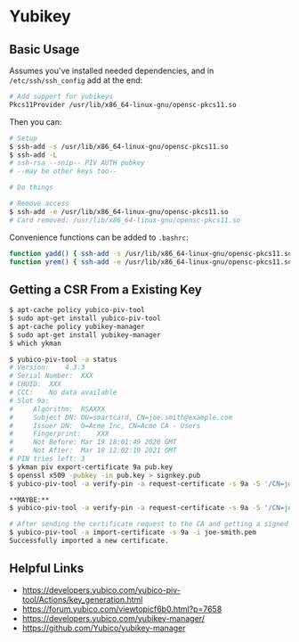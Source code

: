 # Yubikey

## Basic Usage

Assumes you've installed needed dependencies, and in `/etc/ssh/ssh_config` add at the end:

```sh
# Add support for yubikeys
Pkcs11Provider /usr/lib/x86_64-linux-gnu/opensc-pkcs11.so
```

Then you can:

```sh
# Setup
$ ssh-add -s /usr/lib/x86_64-linux-gnu/opensc-pkcs11.so
$ ssh-add -L
# ssh-rsa --snip-- PIV AUTH pubkey
# --may be other keys too--

# Do things

# Remove access
$ ssh-add -e /usr/lib/x86_64-linux-gnu/opensc-pkcs11.so
# Card removed: /usr/lib/x86_64-linux-gnu/opensc-pkcs11.so
```

Convenience functions can be added to `.bashrc`:

```sh
function yadd() { ssh-add -s /usr/lib/x86_64-linux-gnu/opensc-pkcs11.so ; }
function yrem() { ssh-add -e /usr/lib/x86_64-linux-gnu/opensc-pkcs11.so ; }
```

## Getting a CSR From a Existing Key

```sh
$ apt-cache policy yubico-piv-tool
$ sudo apt-get install yubico-piv-tool
$ apt-cache policy yubikey-manager
$ sudo apt-get install yubikey-manager
$ which ykman
```

```sh
$ yubico-piv-tool -a status
# Version:    4.3.3
# Serial Number:  XXX
# CHUID:  XXX
# CCC:    No data available
# Slot 9a:
#     Algorithm:  RSAXXX
#     Subject DN: OU=smartcard, CN=joe.smith@example.com
#     Issuer DN:  O=Acme Inc, CN=Acme CA - Users
#     Fingerprint:    XXX
#     Not Before: Mar 19 18:01:49 2020 GMT
#     Not After:  Mar 18 12:02:19 2021 GMT
# PIN tries left: 3
$ ykman piv export-certificate 9a pub.key
$ openssl x509 -pubkey -in pub.key > signkey.pub
$ yubico-piv-tool -a verify-pin -a request-certificate -s 9a -S '/CN=joe.smith@example.com/OU=smartcard' -i signkey.pub -o csr.pem -v2

**MAYBE:**
$ yubico-piv-tool -a verify-pin -a request-certificate -s 9a -S '/CN=joe.smith@example.com/OU=smartcard/' -i signkey.pub -o csr.pem -v2

# After sending the certificate request to the CA and getting a signed certificate:
$ yubico-piv-tool -a import-certificate -s 9a -i joe-smith.pem
Successfully imported a new certificate.
```

## Helpful Links

* <https://developers.yubico.com/yubico-piv-tool/Actions/key_generation.html>
* <https://forum.yubico.com/viewtopicf6b0.html?p=7658>
* <https://developers.yubico.com/yubikey-manager/>
* <https://github.com/Yubico/yubikey-manager>


